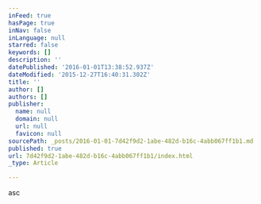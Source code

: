 ```yaml
---
inFeed: true
hasPage: true
inNav: false
inLanguage: null
starred: false
keywords: []
description: ''
datePublished: '2016-01-01T13:38:52.937Z'
dateModified: '2015-12-27T16:40:31.302Z'
title: ''
author: []
authors: []
publisher:
  name: null
  domain: null
  url: null
  favicon: null
sourcePath: _posts/2016-01-01-7d42f9d2-1abe-482d-b16c-4abb067ff1b1.md
published: true
url: 7d42f9d2-1abe-482d-b16c-4abb067ff1b1/index.html
_type: Article

---
```

asc